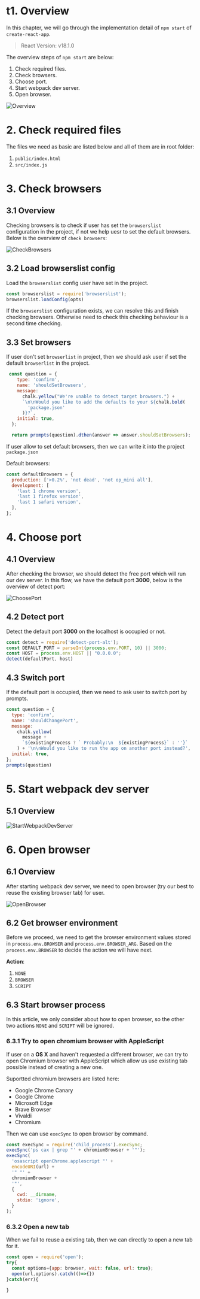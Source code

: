 # t1. Overview

In this chapter, we will go through the implementation detail of `npm start` of `create-react-app`.

> React Version: v18.1.0 

The overview steps of `npm start` are below:

1. Check required files.
2. Check browsers.
3. Choose port.
4. Start webpack dev server.
5. Open browser.

![Overview](./assets/Implementation_of_npm_start/Overview.png)

# 2. Check required files

The files we need as basic are listed below and all of them are in root folder:

1. `public/index.html`
2. `src/index.js`

# 3. Check browsers

## 3.1 Overview

Checking browsers is to check if user has set the `browserslist` configuration in the project, if not we help uesr to set the default browsers. Below is the overview of `check browsers`:

![CheckBrowsers](./assets/Implementation_of_npm_start/CheckBrowsers.png)

## 3.2  Load browserslist config

Load the `browserslist` config user have set in the project.

```js
const browserslist = require('browserslist');
browserslist.loadConfig(opts)
```

If the `browserslist` configuration exists, we can resolve this and finish checking browsers. Otherwise need to check this checking behaviour is a second time checking.

## 3.3 Set browsers

If user don't set `browserlist` in project, then we should ask user if set the default `browserlist` in the project.

```js
 const question = {
    type: 'confirm',
    name: 'shouldSetBrowsers',
    message:
      chalk.yellow("We're unable to detect target browsers.") +
      `\n\nWould you like to add the defaults to your ${chalk.bold(
        'package.json'
      )}?`,
    initial: true,
  };

  return prompts(question).dthen(answer => answer.shouldSetBrowsers);
```

If user allow to set default browsers, then we can write it into the project `package.json`

Default browsers:

```js
const defaultBrowsers = {
  production: ['>0.2%', 'not dead', 'not op_mini all'],
  development: [
    'last 1 chrome version',
    'last 1 firefox version',
    'last 1 safari version',
  ],
};
```

# 4. Choose port

## 4.1 Overview

After checking the browser, we should detect the free port which will run our dev server. In this flow, we have the default port **3000**, below is the overview of detect port:

![ChoosePort](./assets/Implementation_of_npm_start/ChoosePort.png)

## 4.2 Detect port

Detect the default port **3000** on the localhost is occupied or not.

```js
const detect = require('detect-port-alt');
const DEFAULT_PORT = parseInt(process.env.PORT, 10) || 3000;
const HOST = process.env.HOST || "0.0.0.0";
detect(defaultPort, host)
```

## 4.3 Switch port

If the default port is occupied, then we need to ask user to switch port by prompts.

```js
const question = {
  type: 'confirm',
  name: 'shouldChangePort',
  message:
    chalk.yellow(
      message +
      `${existingProcess ? ` Probably:\n  ${existingProcess}` : ''}`
    ) + '\n\nWould you like to run the app on another port instead?',
  initial: true,
};
prompts(question)
```

# 5. Start webpack dev server

## 5.1 Overview



![StartWebpackDevServer](./assets/Implementation_of_npm_start/StartWebpackDevServer.png)

# 6. Open browser

## 6.1 Overview

After starting webpack dev server, we need to open browser (try our best to reuse the existing browser tab) for user. 

![OpenBrowser](./assets/Implementation_of_npm_start/OpenBrowser.png)

## 6.2 Get browser environment

Before we proceed, we need to get the browser environment values stored in `process.env.BROWSER` and `process.env.BROWSER_ARG`. Based on the `process.env.BROWSER` to decide the action we will have next.

**Action**:

1. `NONE`
2. `BROWSER`
3. `SCRIPT`

## 6.3 Start browser process

In this article, we only consider about how to open browser, so the other two actions `NONE` and `SCRIPT` will be ignored.

### 6.3.1 Try to open chromium browser with AppleScript

If user on a **OS X** and haven't requested a different browser, we can try to open Chromium browser with AppleScript which allow us use existing tab possible instead of creating a new one.

Suportted chromium browsers are listed here:

* Google Chrome Canary
* Google Chrome
* Microsoft Edge
* Brave Browser
* Vivaldi
* Chromium

Then we can use `execSync` to open browser by command.

```js
const execSync = require('child_process').execSync;
execSync('ps cax | grep "' + chromiumBrowser + '"');
execSync(
  'osascript openChrome.applescript "' +
  encodeURI(url) +
  '" "' +
  chromiumBrowser +
  '"',
  {
    cwd: __dirname,
    stdio: 'ignore',
  }
);
```

### 6.3.2 Open a new tab

When we fail to reuse a existing tab, then we can directly to open a new tab for it.

```js
const open = require('open');
try{
  const options={app: browser, wait: false, url: true};
  open(url,options).catch(()=>{})
}catch(err){
  
}
```

